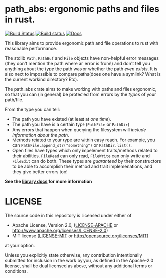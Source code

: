 # path_abs: ergonomic paths and files in rust.
[![Build Status](https://travis-ci.org/vitiral/path_abs.svg?branch=windows)](https://travis-ci.org/vitiral/path_abs)
[![Build status](https://ci.appveyor.com/api/projects/status/vgis54solhygre0n?svg=true)](https://ci.appveyor.com/project/vitiral/path-abs)
[![Docs](https://docs.rs/path_abs/badge.svg)](https://docs.rs/path_abs)

This library aims to provide ergonomic path and file operations to rust with
reasonable performance.

The stdlib `Path`, `PathBuf` and `File` objects have non-helpful error messages
(they don't mention the path where an error is from!) and don't tell you
anything about the _type_ the path was or whether the path _even exists_. It is
also next to impossible to compare paths(does one have a symlink? What is the
current workind directory? Etc).

The path_abs crate aims to make working with paths and files ergonomic, so that
you can (in general) be protected from errors by the _types_ of your path/file.

From the type you can tell:

- The path you have existed (at least at _one time_).
- The path you have is a certain type (`PathFile` or `PathDir`)
- Any errors that happen when querying the filesystem will _include information
  about the path_.
- Methods related to your type are within easy reach. For example, you can
  `PathFile.append_str("something")` or `PathDir.list()`.
- Open files have types which only impelement traits/methods related to
  their abilities. `FileRead` can only read, `FileWrite` can only write
  and `FileEdit` can do both. These types are _guaranteed_ by their
  constructors to be able to accomplish their method and trait implemenations,
  and they give better errors too!

**See the [library docs](https://docs.rs/path_abs) for more information**

# LICENSE
The source code in this repository is Licensed under either of
- Apache License, Version 2.0, ([LICENSE-APACHE](LICENSE-APACHE) or
  http://www.apache.org/licenses/LICENSE-2.0)
- MIT license ([LICENSE-MIT](LICENSE-MIT) or
  http://opensource.org/licenses/MIT)

at your option.

Unless you explicitly state otherwise, any contribution intentionally submitted
for inclusion in the work by you, as defined in the Apache-2.0 license, shall
be dual licensed as above, without any additional terms or conditions.
